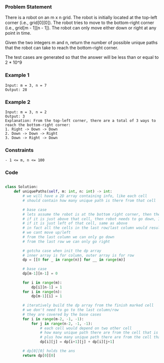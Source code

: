 ### Problem Statement
There is a robot on an m x n grid. The robot is initially located at the top-left corner (i.e., grid[0][0]). The robot tries to move to the bottom-right corner (i.e., grid[m - 1][n - 1]). The robot can only move either down or right at any point in time.

Given the two integers m and n, return the number of possible unique paths that the robot can take to reach the bottom-right corner.

The test cases are generated so that the answer will be less than or equal to 2 * 10^9

### Example 1
```
Input: m = 3, n = 7
Output: 28
```

### Example 2
```
Input: m = 3, n = 2
Output: 3
Explanation: From the top-left corner, there are a total of 3 ways to reach the bottom-right corner:
1. Right -> Down -> Down
2. Down -> Down -> Right
3. Down -> Right -> Down
```

### Constraints
```
- 1 <= m, n <= 100
```
### Code

```python

class Solution:
    def uniquePaths(self, m: int, n: int) -> int:
        # we will have a 2D array containing info, like each cell
        # should contain how many unique path is there from that cell
        
        # base case
        # lets assume the robot is at the bottom right corner, then the ans would be 0
        # if it is just above that cell, then robot needs to go down, 1, so ans would be 1
        # if it is just left of that cell, same as above
        # in fact all the cells in the last row/last column would result 1
        # we cant move up/left
        # from the last column we can only go down
        # from the last row we can only go right
        
        # gotcha case when init the dp array
        # inner array is for column, outer array is for row
        dp = [[0 for _ in range(n)] for __ in range(m)]
        
        # base case
        dp[m-1][n-1] = 0
        
        for i in range(m):
            dp[i][n-1] = 1
        for i in range(n):
            dp[m-1][i] = 1
            
        # iteratively build the dp array from the finish marked cell
        # we don't need to go to the last column/row
        # they are covered by the base cases
        for i in range(m-2, -1, -1):
            for j in range(n-2, -1, -1):
                # each cell would depend on two other cell
                # how many unique path there are from the cell that is right of it
                # plus how many unique path there are from the cell that is below it
                dp[i][j] = dp[i+1][j] + dp[i][j+1]
        
        # dp[0][0] holds the ans
        return dp[0][0]
```
